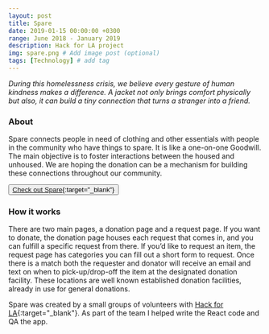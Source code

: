 ```yaml
---
layout: post
title: Spare
date: 2019-01-15 00:00:00 +0300
range: June 2018 - January 2019
description: Hack for LA project
img: spare.png # Add image post (optional)
tags: [Technology] # add tag
---
```


_During this homelessness crisis, we believe every gesture of human kindness makes a difference. A jacket not only brings comfort physically but also, it can build a tiny connection that turns a stranger into a friend._

### About

Spare connects people in need of clothing and other essentials with people in the community who have things to spare. It is like a one-on-one Goodwill. The main objective is to foster interactions between the housed and unhoused. We are hoping the donation can be a mechanism for building these connections throughout our community.

<button class="button">[Check out Spare](https://www.whatcanyouspare.org/){:target="\_blank"}</button>

### How it works

There are two main pages, a donation page and a request page. If you want to donate, the donation page houses each request that comes in, and you can fulfill a specific request from there. If you’d like to request an item, the request page has categories you can fill out a short form to request. Once there is a match both the requester and donator will receive an email and text on when to pick-up/drop-off the item at the designated donation facility. These locations are well known established donation facilities, already in use for general donations.

Spare was created by a small groups of volunteers with [Hack for LA](http://www.hackforla.org/){:target="\_blank"}. As part of the team I helped write the React code and QA the app.



